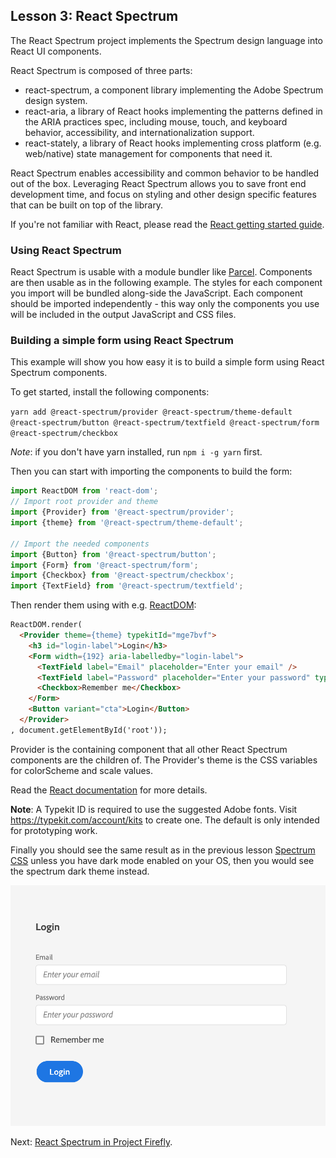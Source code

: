 ## Lesson 3: React Spectrum

The React Spectrum project implements the Spectrum design language into React UI components.

React Spectrum is composed of three parts:

* react-spectrum, a component library implementing the Adobe Spectrum design system.
* react-aria, a library of React hooks implementing the patterns defined in the ARIA practices spec, including mouse, touch, and keyboard behavior, accessibility, and internationalization support.
* react-stately, a library of React hooks implementing cross platform (e.g. web/native) state management for components that need it.

React Spectrum enables accessibility and common behavior to be handled out of the box. Leveraging React Spectrum allows you to save front end development time, and focus on styling and other design specific features that can be built on top of the library.

If you're not familiar with React, please read the [React getting started guide](https://reactjs.org/docs/getting-started.html). 

### Using React Spectrum 

React Spectrum is usable with a module bundler like [Parcel](https://parceljs.org/). 
Components are then usable as in the following example. The styles for each component you import will be bundled along-side the JavaScript. Each component should be imported independently - this way only the components you use will be included in the output JavaScript and CSS files.

### Building a simple form using React Spectrum

This example will show you how easy it is to build a simple form using React Spectrum components.

To get started, install the following components:

`yarn add @react-spectrum/provider @react-spectrum/theme-default @react-spectrum/button @react-spectrum/textfield @react-spectrum/form @react-spectrum/checkbox`

*Note*: if you don't have yarn installed, run `npm i -g yarn` first.

Then you can start with importing the components to build the form: 

```javascript
import ReactDOM from 'react-dom';
// Import root provider and theme
import {Provider} from '@react-spectrum/provider';
import {theme} from '@react-spectrum/theme-default';

// Import the needed components
import {Button} from '@react-spectrum/button';
import {Form} from '@react-spectrum/form';
import {Checkbox} from '@react-spectrum/checkbox';
import {TextField} from '@react-spectrum/textfield';
```

Then render them using with e.g. [ReactDOM](https://fr.reactjs.org/docs/react-dom.html): 

```html
ReactDOM.render(
  <Provider theme={theme} typekitId="mge7bvf">
    <h3 id="login-label">Login</h3>
    <Form width={192} aria-labelledby="login-label">
      <TextField label="Email" placeholder="Enter your email" />
      <TextField label="Password" placeholder="Enter your password" type="password" />
      <Checkbox>Remember me</Checkbox>
    </Form>
    <Button variant="cta">Login</Button>
  </Provider>
, document.getElementById('root'));
```

Provider is the containing component that all other React Spectrum components are the children of.
The Provider's theme is the CSS variables for colorScheme and scale values.
 
Read the [React documentation](https://react-spectrum.adobe.com/docs/react-spectrum/Provider.html) for more details.

**Note**: A Typekit ID is required to use the suggested Adobe fonts. Visit https://typekit.com/account/kits to create one. The default is only intended for prototyping work.

Finally you should see the same result as in the previous lesson [Spectrum CSS](spectrum-css.md) unless you have dark mode enabled on your OS, then you would see the spectrum dark theme instead.

![form](assets/form.png) 

Next: [React Spectrum in Project Firefly](/lessons/lesson4.md). 
